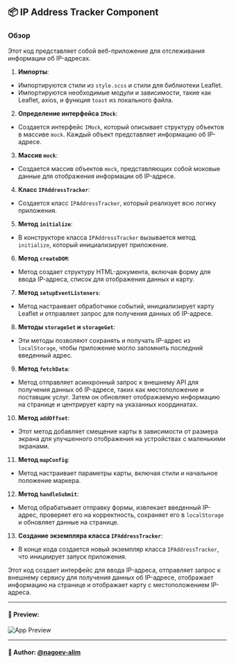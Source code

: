 ## 📦 IP Address Tracker Component

### Обзор

Этот код представляет собой веб-приложение для отслеживания информации об IP-адресах.

1. **Импорты**:
  - Импортируются стили из `style.scss` и стили для библиотеки Leaflet.
  - Импортируются необходимые модули и зависимости, такие как Leaflet, axios, и функция `toast` из локального файла.

2. **Определение интерфейса `IMock`**:
  - Создается интерфейс `IMock`, который описывает структуру объектов в массиве `mock`. Каждый объект представляет информацию об IP-адресе.

3. **Массив `mock`**:
  - Создается массив объектов `mock`, представляющих собой моковые данные для отображения информации об IP-адресе.

4. **Класс `IPAddressTracker`**:
  - Создается класс `IPAddressTracker`, который реализует всю логику приложения.

5. **Метод `initialize`**:
  - В конструкторе класса `IPAddressTracker` вызывается метод `initialize`, который инициализирует приложение.

6. **Метод `createDOM`**:
  - Метод создает структуру HTML-документа, включая форму для ввода IP-адреса, список для отображения данных и карту.

7. **Метод `setupEventListeners`**:
  - Метод настраивает обработчики событий, инициализирует карту Leaflet и отправляет запрос для получения данных об IP-адресе.

8. **Методы `storageSet` и `storageGet`**:
  - Эти методы позволяют сохранять и получать IP-адрес из `localStorage`, чтобы приложение могло запомнить последний введенный адрес.

9. **Метод `fetchData`**:
  - Метод отправляет асинхронный запрос к внешнему API для получения данных об IP-адресе, таких как местоположение и поставщик услуг. Затем он обновляет отображаемую информацию на странице и центрирует карту на указанных координатах.

10. **Метод `addOffset`**:
  - Этот метод добавляет смещение карты в зависимости от размера экрана для улучшенного отображения на устройствах с маленькими экранами.

11. **Метод `mapConfig`**:
  - Метод настраивает параметры карты, включая стили и начальное положение маркера.

12. **Метод `handleSubmit`**:
  - Метод обрабатывает отправку формы, извлекает введенный IP-адрес, проверяет его на корректность, сохраняет его в `localStorage` и обновляет данные на странице.

13. **Создание экземпляра класса `IPAddressTracker`**:
  - В конце кода создается новый экземпляр класса `IPAddressTracker`, что инициирует запуск приложения.

Этот код создает интерфейс для ввода IP-адреса, отправляет запрос к внешнему сервису для получения данных об IP-адресе, отображает информацию на странице и отображает карту с местоположением IP-адреса.


---

#### 🌄 Preview:

![App Preview](https://lh3.googleusercontent.com/drive-viewer/AITFw-xgkbap2IGGZwmNfbnnsRveuafUhOJsVCYVp8UICDjhNoEUbnux8QQ2Brqj8Npqd2r3DUNvScoaZyXgteLTLmcvRJre=s1600)


-----

#### 🙌 Author: [@nagoev-alim](https://github.com/nagoev-alim)

